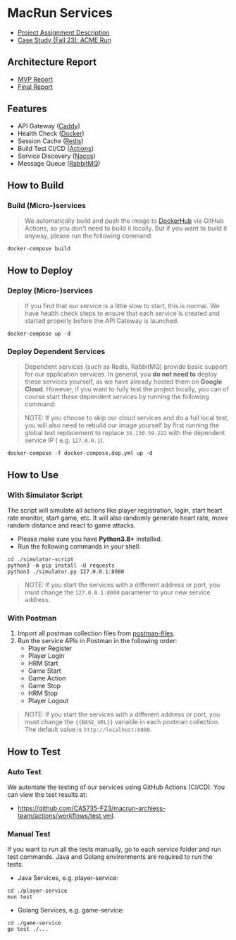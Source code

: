 # MacRun Services

- [Project Assignment Description](.project-docs/Project_Assignment_Description.pdf)
- [Case Study (Fall 23): ACME Run](.project-docs/Case_Study_Fall2023.pdf)

## Architecture Report

- [MVP Report](https://docs.google.com/document/d/1autqAB21GcHH2TUhu9ez9Kf1AKQdTmIThb3qxiyk7p8/edit?usp=sharing)
- [Final Report](https://docs.google.com/document/d/10VK-EgGRhk5Q-xbG0QR4D0luVF6JTTd3wDxl1OF0oBA/edit?usp=sharing)

## Features

- API Gateway ([Caddy](https://caddyserver.com/))
- Health Check ([Docker](https://www.docker.com/))
- Session Cache ([Redis](https://redis.io/))
- Build Test CI/CD ([Actions](https://github.com/features/actions))
- Service Discovery ([Nacos](https://nacos.io/en-us/))
- Message Queue ([RabbitMQ](https://www.rabbitmq.com/))

## How to Build

### Build (Micro-)services

> We automatically build and push the image to [DockerHub](https://hub.docker.com/u/macrun) via GitHub Actions, so you
> don't need to build it locally. But if you want to build it anyway, please run the following command:

```shell
docker-compose build
```

## How to Deploy

### Deploy (Micro-)services

> If you find that our service is a little slow to start, this is normal. We have health check steps to ensure that each
> service is created and started properly before the API Gateway is launched.

```shell
docker-compose up -d
```

### Deploy Dependent Services

> Dependent services (such as Redis, RabbitMQ) provide basic support for our application services. In general, you **do
> not need to** deploy these services yourself, as we have already hosted them on **Google Cloud**. However, if you want
> to fully test the project locally, you can of course start these dependent services by running the following command:
>
> NOTE: If you choose to skip our cloud services and do a full local test, you will also need to rebuild our image
> yourself by first running the global text replacement to replace `34.130.59.222` with the dependent service IP (
> e.g. `127.0.0.1`).

```shell
docker-compose -f docker-compose.dep.yml up -d
```

## How to Use

### With Simulator Script

The script will simulate all actions like player registration, login, start heart rate monitor, start game, etc. It will
also randomly generate heart rate, move random distance and react to game attacks.

- Please make sure you have **Python3.8+** installed.
- Run the following commands in your shell:

```shell
cd ./simulator-script
python3 -m pip install -U requests
python3 ./simulator.py 127.0.0.1:8080
```

> NOTE: If you start the services with a different address or port, you must change the `127.0.0.1:8080` parameter to
> your new service address.

### With Postman

1. Import all postman collection files from [postman-files](./postman-files).
2. Run the service APIs in Postman in the following order:
    - Player Register
    - Player Login
    - HRM Start
    - Game Start
    - Game Action
    - Game Stop
    - HRM Stop
    - Player Logout

> NOTE: If you start the services with a different address or port, you must change the `{{BASE_URL}}` variable in each
> postman collection. The default value is `http://localhost:8080`.

## How to Test

### Auto Test

We automate the testing of our services using GitHub Actions (CI/CD). You can view the test results at:

- <https://github.com/CAS735-F23/macrun-archless-team/actions/workflows/test.yml>.

### Manual Test

If you want to run all the tests manually, go to each service folder and run test commands. Java and Golang environments
are required to run the tests.

- Java Services, e.g. player-service:

```shell
cd ./player-service
mvn test
```

- Golang Services, e.g. game-service:

```shell
cd ./game-service
go test ./...
```
